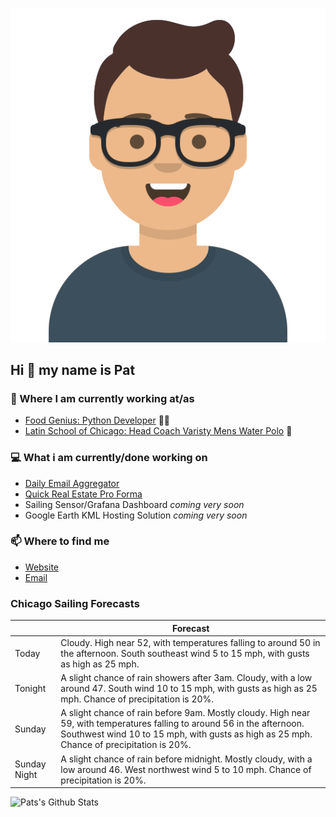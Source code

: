 [![Social banner for p-j-falconer](https://raw.githubusercontent.com/P-J-FALCONER/P-J-FALCONER/master/assets/avataaars.svg)](https://patfalconer.com/)
## Hi :wave: my name is Pat

### 💼 Where I am currently working at/as
- [Food Genius: Python Developer](https://getfoodgenius.com/) 🍔🐍
- [Latin School of Chicago: Head Coach Varisty Mens Water Polo](https://www.latinschool.org/) 🤽


### 💻 What i am currently/done working on
 - [Daily Email Aggregator](https://github.com/P-J-FALCONER/dott_daily_mail)
 - [Quick Real Estate Pro Forma](https://github.com/P-J-FALCONER/henry)
 - Sailing Sensor/Grafana Dashboard *coming very soon*
 - Google Earth KML Hosting Solution *coming very soon*

### 📫 Where to find me
 - [Website](https://patfalconer.com/)
 - [Email](mailto:patrick.j.falconer@gmail.com)


### Chicago Sailing Forecasts
|   | Forecast  |
|---|---|
| Today | Cloudy. High near 52, with temperatures falling to around 50 in the afternoon. South southeast wind 5 to 15 mph, with gusts as high as 25 mph. |
| Tonight | A slight chance of rain showers after 3am. Cloudy, with a low around 47. South wind 10 to 15 mph, with gusts as high as 25 mph. Chance of precipitation is 20%. |
| Sunday | A slight chance of rain before 9am. Mostly cloudy. High near 59, with temperatures falling to around 56 in the afternoon. Southwest wind 10 to 15 mph, with gusts as high as 25 mph. Chance of precipitation is 20%. |
| Sunday Night | A slight chance of rain before midnight. Mostly cloudy, with a low around 46. West northwest wind 5 to 10 mph. Chance of precipitation is 20%. |

![Pats's Github Stats](https://github-readme-stats.vercel.app/api?username=p-j-falconer&show_icons=true&theme=radical)

